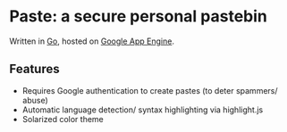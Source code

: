 # Paste: a secure personal pastebin
Written in [Go](https://golang.org/), hosted on [Google App Engine](https://cloud.google.com/appengine/).

## Features
- Requires Google authentication to create pastes (to deter spammers/ abuse)
- Automatic language detection/ syntax highlighting via highlight.js
- Solarized color theme

